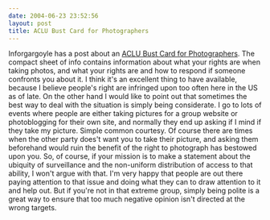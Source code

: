 ```yaml
---
date: 2004-06-23 23:52:56
layout: post
title: ACLU Bust Card for Photographers
---
```


Inforgargoyle has a post about an [ACLU Bust Card for Photographers](http://igargoyle.com/archives/000423.html). The compact sheet of info contains information about what your rights are when taking photos, and what your rights are and how to respond if someone confronts you about it. I think it's an excellent thing to have available, because I believe people's right are infringed upon too often here in the US as of late. On the other hand I would like to point out that sometimes the best way to deal with the situation is simply being considerate. I go to lots of events where people are either taking pictures for a group website or photoblogging for their own site, and normally they end up asking if I mind if they take my picture. Simple common courtesy. Of course there are times when the other party does't want you to take their picture, and asking them beforehand would ruin the benefit of the right to photograph has bestowed upon you. So, of course, if your mission is to make a statement about the ubiquity of surveillance and the non-uniform distribution of access to that ability, I won't argue with that. I'm very happy that people are out there paying attention to that issue and doing what they can to draw attention to it and help out. But if you're not in that extreme group, simply being polite is a great way to ensure that too much negative opinion isn't directed at the wrong targets.
